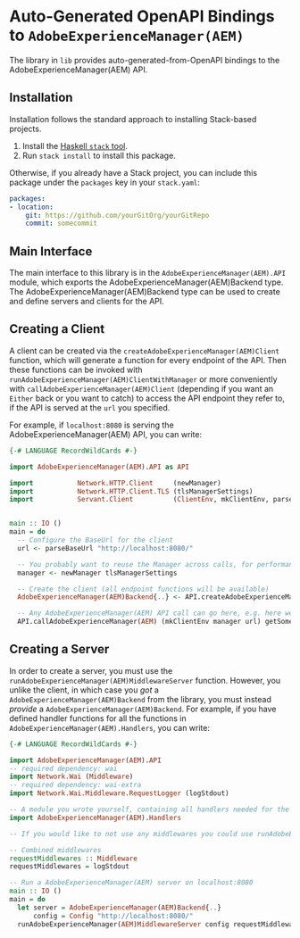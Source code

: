 # Auto-Generated OpenAPI Bindings to `AdobeExperienceManager(AEM)`

The library in `lib` provides auto-generated-from-OpenAPI bindings to the AdobeExperienceManager(AEM) API.

## Installation

Installation follows the standard approach to installing Stack-based projects.

1. Install the [Haskell `stack` tool](http://docs.haskellstack.org/en/stable/README).
2. Run `stack install` to install this package.

Otherwise, if you already have a Stack project, you can include this package under the `packages` key in your `stack.yaml`:
```yaml
packages:
- location:
    git: https://github.com/yourGitOrg/yourGitRepo
    commit: somecommit
```

## Main Interface

The main interface to this library is in the `AdobeExperienceManager(AEM).API` module, which exports the AdobeExperienceManager(AEM)Backend type. The AdobeExperienceManager(AEM)Backend
type can be used to create and define servers and clients for the API.

## Creating a Client

A client can be created via the `createAdobeExperienceManager(AEM)Client` function, which will generate a function for every endpoint of the API.
Then these functions can be invoked with `runAdobeExperienceManager(AEM)ClientWithManager` or more conveniently with `callAdobeExperienceManager(AEM)Client`
(depending if you want an `Either` back or you want to catch) to access the API endpoint they refer to, if the API is served
at the `url` you specified.

For example, if `localhost:8080` is serving the AdobeExperienceManager(AEM) API, you can write:

```haskell
{-# LANGUAGE RecordWildCards #-}

import AdobeExperienceManager(AEM).API as API

import           Network.HTTP.Client     (newManager)
import           Network.HTTP.Client.TLS (tlsManagerSettings)
import           Servant.Client          (ClientEnv, mkClientEnv, parseBaseUrl)


main :: IO ()
main = do
  -- Configure the BaseUrl for the client
  url <- parseBaseUrl "http://localhost:8080/"

  -- You probably want to reuse the Manager across calls, for performance reasons
  manager <- newManager tlsManagerSettings

  -- Create the client (all endpoint functions will be available)
  AdobeExperienceManager(AEM)Backend{..} <- API.createAdobeExperienceManager(AEM)Client

  -- Any AdobeExperienceManager(AEM) API call can go here, e.g. here we call `getSomeEndpoint`
  API.callAdobeExperienceManager(AEM) (mkClientEnv manager url) getSomeEndpoint
```

## Creating a Server

In order to create a server, you must use the `runAdobeExperienceManager(AEM)MiddlewareServer` function. However, you unlike the client, in which case you *got* a `AdobeExperienceManager(AEM)Backend`
from the library, you must instead *provide* a `AdobeExperienceManager(AEM)Backend`. For example, if you have defined handler functions for all the
functions in `AdobeExperienceManager(AEM).Handlers`, you can write:

```haskell
{-# LANGUAGE RecordWildCards #-}

import AdobeExperienceManager(AEM).API
-- required dependency: wai
import Network.Wai (Middleware)
-- required dependency: wai-extra
import Network.Wai.Middleware.RequestLogger (logStdout)

-- A module you wrote yourself, containing all handlers needed for the AdobeExperienceManager(AEM)Backend type.
import AdobeExperienceManager(AEM).Handlers

-- If you would like to not use any middlewares you could use runAdobeExperienceManager(AEM)Server instead

-- Combined middlewares
requestMiddlewares :: Middleware
requestMiddlewares = logStdout

-- Run a AdobeExperienceManager(AEM) server on localhost:8080
main :: IO ()
main = do
  let server = AdobeExperienceManager(AEM)Backend{..}
      config = Config "http://localhost:8080/"
  runAdobeExperienceManager(AEM)MiddlewareServer config requestMiddlewares server
```
